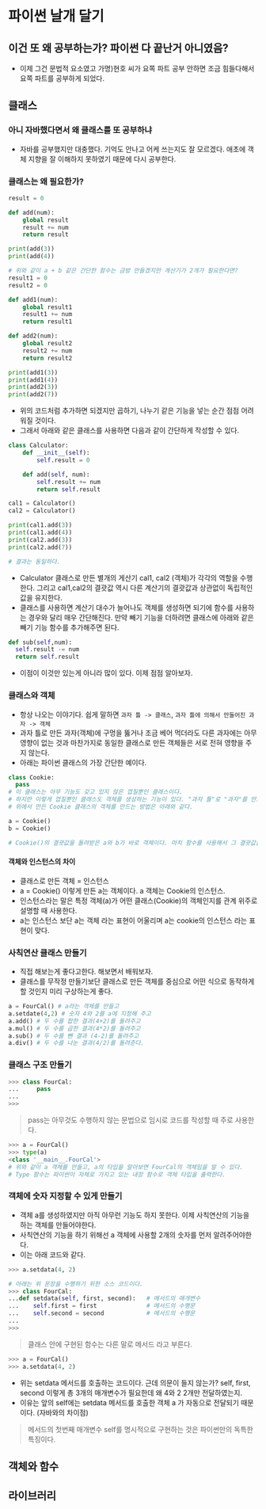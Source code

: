 # 파이썬 날개 달기
## 이건 또 왜 공부하는가? 파이썬 다 끝난거 아니였음?
- 이제 그건 문법적 요소였고 가명)현호 씨가 요쪽 파트 공부 안하면 조금 힘들다해서 요쪽 파트를 공부하게 되었다.

## 클래스
### 아니 자바했다면서 왜 클래스를 또 공부하냐
- 자바를 공부했지만 대충했다. 기억도 안나고 어케 쓰는지도 잘 모르겠다. 애초에 객체 지향을 잘 이해하지 못하였기 때문에 다시 공부한다.

### 클래스는 왜 필요한가?
```.py
result = 0

def add(num):
    global result
    result += num
    return result

print(add(3))
print(add(4))

# 위와 같이 a + b 같은 간단한 함수는 금방 만들겠지만 계산기가 2개가 필요한다면? 
result1 = 0
result2 = 0

def add1(num):
    global result1
    result1 += num
    return result1

def add2(num):
    global result2
    result2 += num
    return result2

print(add1(3))
print(add1(4))
print(add2(3))
print(add2(7))
```
- 위의 코드처럼 추가하면 되겠지만 곱하기, 나누기 같은 기능을 넣는 순간 점점 어려워질 것이다.
- 그래서 아래와 같은 클래스를 사용하면 다음과 같이 간단하게 작성할 수 있다.
```.py
class Calculator:
    def __init__(self):
        self.result = 0

    def add(self, num):
        self.result += num
        return self.result

cal1 = Calculator()
cal2 = Calculator()

print(cal1.add(3))
print(cal1.add(4))
print(cal2.add(3))
print(cal2.add(7))

# 결과는 동일하다.
```
- Calculator 클래스로 만든 별개의 게산기 cal1, cal2 (객체)가 각각의 역할을 수행한다. 그리고 cal1,cal2의 결괏값 역시 다른 계산기의
결괏값과 상관없이 독립적인 값을 유지한다.
- 클래스를 사용하면 계산기 대수가 늘어나도 객체를 생성하면 되기에 함수를 사용하는 경우와 달리 매우 간단해진다. 만약 빼기 기능을 더하려면 
클래스에 아래와 같은 빼기 기능 함수를 추가해주면 된다.

```.py
def sub(self,num):
  self.result -= num
  return self.result
```
- 이점이 이것만 있는게 아니라 많이 있다. 이제 점점 알아보자.

### 클래스와 객체
- 항상 나오는 이야기다. 쉽게 말하면 `과자 틀 -> 클래스`, `과자 틀에 의해서 만들어진 과자 -> 객체`
- 과자 틀로 만든 과자(객체)에 구멍을 뚫거나 조금 베어 먹더라도 다른 과자에는 아무 영향이 없는 것과 마찬가지로 동일한 클래스로 만든 객체들은 서로 전혀 영향을 주지 않는다.
- 아래는 파이썬 클래스의 가장 간단한 예이다.
```.py
class Cookie:
  pass
# 이 클래스는 아무 기능도 갖고 있지 않은 껍질뿐인 클래스이다. 
# 하지만 이렇게 껍질뿐인 클래스도 객체를 생성하는 기능이 있다. "과자 틀"로 "과자"를 만드는 것처럼
# 위에서 만든 Cookie 클래스의 객체를 만드는 방법은 아래와 같다.
```
```.py
a = Cookie()
b = Cookie()

# Cookie()의 결괏값을 돌려받은 a와 b가 바로 객체이다. 마치 함수를 사용해서 그 결괏값을 돌려받는 모습과 비슷하다.
```
#### 객체와 인스턴스의 차이
- 클래스로 만든 객체 = 인스턴스
- a = Cookie() 이렇게 만든 a는 객체이다. a 객체는 Cookie의 인스턴스.
- 인스턴스라는 말은 특정 객체(a)가 어떤 클래스(Cookie)의 객체인지를 관계 위주로 설명할 때 사용한다.
- a는 인스턴스 보단 a는 객체 라는 표현이 어울리며 a는 cookie의 인스턴스 라는 표현이 맞다.

### 사칙연산 클래스 만들기
- 직접 해보는게 좋다고한다. 해보면서 배워보자.
- 클래스를 무작정 만들기보단 클래스로 만든 객체를 중심으로 어떤 식으로 동작하게 할 것인지 미리 구상하는게 좋다.
```.py
a = FourCal() # a라는 객체를 만들고
a.setdate(4,2) # 숫자 4와 2를 a에 지정해 주고
a.add() # 두 수를 합한 결과(4+2)를 돌려주고
a.mul() # 두 수를 곱한 결과(4*2)를 돌려주고
a.sub() # 두 수를 뺀 결과 (4-2)를 돌려주고
a.div() # 두 수를 나눈 결과(4/2)를 돌려준다.
```
### 클래스 구조 만들기
```.py
>>> class FourCal:
...     pass
... 
>>>
```
> pass는 아무것도 수행하지 않는 문법으로 임시로 코드를 작성할 때 주로 사용한다.
```.py
>>> a = FourCal()
>>> type(a)
<class '__main__.FourCal'>
# 위와 같이 a 객체를 만들고, a의 타입을 알아보면 FourCal의 객체임을 알 수 있다.
# Type 함수는 파이썬이 자체로 가지고 있는 내장 함수로 객체 타입을 출력한다.
```
### 객체에 숫자 지정할 수 있게 만들기
- 객체 a를 생성하였지만 아직 아무런 기능도 하지 못한다. 이제 사칙연산의 기능을 하는 객체를 만들어야한다.
- 사칙연산의 기능을 하기 위해선 a 객체에 사용할 2개의 숫자를 먼저 알려주어야한다.
- 이는 아래 코드와 같다.
```.py
>>> a.setdata(4, 2)

# 아래는 위 문장을 수행하기 위한 소스 코드이다.
>>> class FourCal:
...def setdata(self, first, second):   # 메서드의 매개변수
...    self.first = first              # 메서드의 수행문
...    self.second = second            # 메서드의 수행문
...
>>>
```
> 클래스 안에 구현된 함수는 다른 말로 메서드 라고 부른다.
```.py
>>> a = FourCal()
>>> a.setdata(4, 2)
```
- 위는 setdata 메서드를 호출하는 코드이다. 근데 의문이 들지 않는가? self, first, second 이렇게 총 3개의 매개변수가 필요한데 왜 4와 2 2개만 전달하였는지.
- 이유는 앞의 self에는 setdata 메서드를 호출한 객체 a 가 자동으로 전달되기 때문이다. (자바와의 차이점)
> 메서드의 첫번째 매개변수 self를 명시적으로 구현하는 것은 파이썬만의 독특한 특징이다.

## 객체와 함수

## 라이브러리
